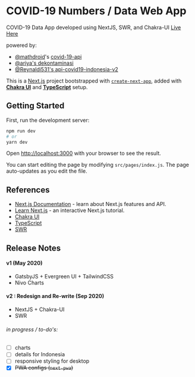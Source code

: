 # COVID-19 Numbers / Data Web App

COVID-19 Data App
developed using NextJS, SWR, and Chakra-UI
[Live Here](http://covid19.sznm.dev/)

powered by:
- [@mathdroid](https://github.com/mathdroid/covid-19-api)'s [covid-19-api](https://covid19.mathdro.id/)
- [@ariya's dekontaminasi](https://github.com/ariya/dekontaminasi)
- [@Reynaldi531's api-covid19-indonesia-v2](https://github.com/Reynadi531/api-covid19-indonesia-v2)

This is a [Next.js](https://nextjs.org/) project bootstrapped with [`create-next-app`](https://github.com/vercel/next.js/tree/canary/packages/create-next-app), added with [**Chakra UI**](https://chakra-ui.com) and [**TypeScript**](https://typescriptlang.org) setup.

## Getting Started

First, run the development server:

```bash
npm run dev
# or
yarn dev
```

Open [http://localhost:3000](http://localhost:3000) with your browser to see the result.

You can start editing the page by modifying `src/pages/index.js`. The page auto-updates as you edit the file.

## References

- [Next.js Documentation](https://nextjs.org/docs) - learn about Next.js features and API.
- [Learn Next.js](https://nextjs.org/learn) - an interactive Next.js tutorial.
- [Chakra UI](https://chakra-ui.com)
- [TypeScript](https://typescriptlang.org)
- [SWR](https://swr.now.sh/)

## Release Notes
#### v1 (May 2020)
- GatsbyJS + Evergreen UI + TailwindCSS
- Nivo Charts

#### v2 : Redesign and Re-write (Sep 2020)
- NextJS + Chakra-UI
- SWR

###### in progress / to-do's:
- [ ] charts
- [ ] details for Indonesia
- [ ] responsive styling for desktop
- [x] ~~PWA configs (`next-pwa`)~~